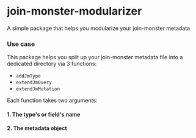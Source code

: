 # join-monster-modularizer
A simple package that helps you modularize your join-monster metadata

### Use case
This package helps you split up your join-monster metadata file into a dedicated directory via 3 functions:

- `addJmType`
- `extendJmQuery`
- `extendJmMutation`

Each function takes two arguments:

#### 1. The type's or field's name
#### 2. The metadata object
